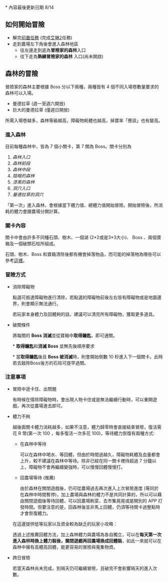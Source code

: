 \* 內容最後更新日期 8/14

## 如何開始冒險
* 解完[前置任務](/tasks/cats/7) (完成[艾琳2](/tasks/1074)任務)
* 走到農場左下角後會進入森林地區
  * 往左邊走到底為**冒險家的森林**入口
  * 往下走為**熟練冒險家的森林** 入口(尚未開啟)

## 森林的冒險

冒險家的森林主要根據 Boss 分以下兩種，兩種皆有 4 個不同入場卷數量要求的森林可以入場。

* 曼德拉草 (週一至週六開放)
* 巨大的曼德拉草 (僅週日開放)

所需入場卷越多，森林等級越高，障礙物耗體也越高，掉寶率「應該」也有變高。

### 進入森林

目前每種森林中，皆為 7 個小關卡，第 7 關為 Boss。關卡分別為 

1. *森林入口* 
2. *森林前段* 
3. *森林中段* 
4. *陰暗的森林*
5. *漆黑的森林* 
6. *洞穴入口* 
7. *曼德拉草的洞穴*

「第一次」進入森林，會根據當下體力值、總體力值開始冒險。開始冒險後，所消耗的體力會跟農場分開計算。

### 關卡內容

關卡中會由許多不同種石頭、樹木、一個湖 (2\*2或是3\*3大小)、 Boss 、兩個寶箱及一個破關石柱所組成。

石頭、樹木、Boss 和寶箱清除後都有機會掉落物品，而可能的掉落物為哪些可以參考[這裡](/forest/drops)。

### 冒險方式

* 消除障礙物

  點選可抵達障礙物進行清除，若點選的障礙物前後左右皆有障礙物或是地圖邊界，則會顯示無法通行。

  若玩家本身體力及回體夠的話，建議可以清完所有障礙物，獲取更多道具。

* 破關條件

  將每關的 **Boss 消滅**並從寶箱中**取得鑰匙**，即可通關。

  \* **取得鑰匙**和**消滅 Boss** 並無先後順序要求 

  \* 當**取得鑰匙**後且 **Boss 被消滅**時，則會開始倒數 10 秒進入下一個關卡。此時若去敲除Boss後方的石柱可提早過關。

### 注意事項

* 冒險中途卡住、出問題

  有時候在情除障礙物時，會出現人物卡住或是無法繼續行動時，可以重開遊戲，再次從農場進去即可。

* 體力不夠

  越後面關卡體力消耗越多，如果不注意，體力歸零時會直接結束冒險，復活需花 R 幣(第一次 100 ，每多復活一次多花 100)。等待體力恢復有兩種方式:

  * 在森林中等待

    可以在森林中喝水、等回體，但由於時間過越久，障礙物耗體及血量都會上升，較不建議在森林中等待。除非已經在同一關卡裡待超過 7 分鐘以上，障礙物不會再繼續變強時，可以慢慢回體慢慢打。

  * 回農場等待 (推薦)

    由於森林在關閉遊戲後，仍可從農場過去再次進入上次冒險進度 (等同於在森林中時間暫停)，加上農場與森林的體力不是共同計算的，所以可以藉由關閉遊戲後等待回體，可以回農場刷菜、去市集晃晃或是開別的 APP 打發時間。但要注意的是，回森林後並非馬上回體，仍須等待關卡過整點時才會恢復體力。

  在這邊提供低等玩家以及資金較為缺乏的玩家小攻略：

  透過上述推薦回體方法，加上森林體力與農場為各自獨立，可以在**每天第一次進入森林時換上體力裝後，關閉遊戲再回農場換成回體裝**，如此一來就可以在森林中擁有高體高回體，能更容易的冒險與蒐集物資。

* 跨日冒險

  若當天森林尚未完成，到隔天仍可繼續冒險，且破完不會影響隔天的進入次數。

​	